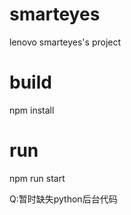 # smarteyes
lenovo smarteyes's project

# build

npm install

# run

npm run start

Q:暂时缺失python后台代码
